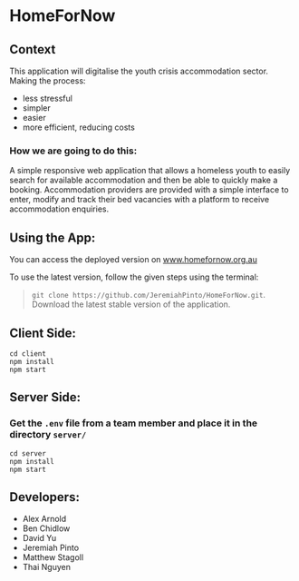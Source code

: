 # HomeForNow

## Context

This application will digitalise the youth crisis accommodation sector.
Making the process:

* less stressful
* simpler
* easier
* more efficient, reducing costs

### How we are going to do this:

A simple responsive web application that allows a homeless youth to easily search for available accommodation and then be able to quickly make a booking. Accommodation providers are provided with a simple interface to enter, modify and track their bed vacancies with a platform to receive accommodation enquiries.

## Using the App:

You can access the deployed version on www.homefornow.org.au

To use the latest version, follow the given steps using the terminal:

> `git clone https://github.com/JeremiahPinto/HomeForNow.git`. Download the latest stable version of the application.

## Client Side:
 `cd client`\
 `npm install`\
 `npm start`

## Server Side:
### Get the `.env` file from a team member and place it in the directory `server/`
 `cd server`\
 `npm install`\
 `npm start`


## Developers:

* Alex Arnold
* Ben Chidlow
* David Yu
* Jeremiah Pinto
* Matthew Stagoll
* Thai Nguyen

